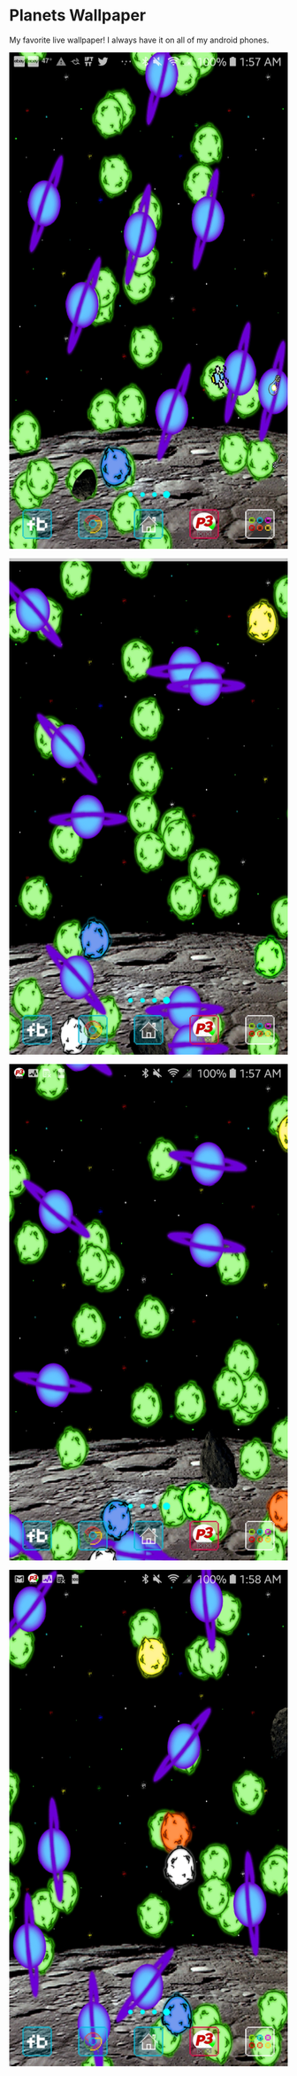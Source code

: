 # Planets Wallpaper 

My favorite live wallpaper!
I always have it on all of my android phones.   


![Screenshot 1](/screenshots/screenshot1.jpg)  

![Screenshot 2](/screenshots/screenshot2.jpg)  

![Screenshot 3](/screenshots/screenshot3.jpg)  

![Screenshot 4](/screenshots/screenshot4.jpg)  





